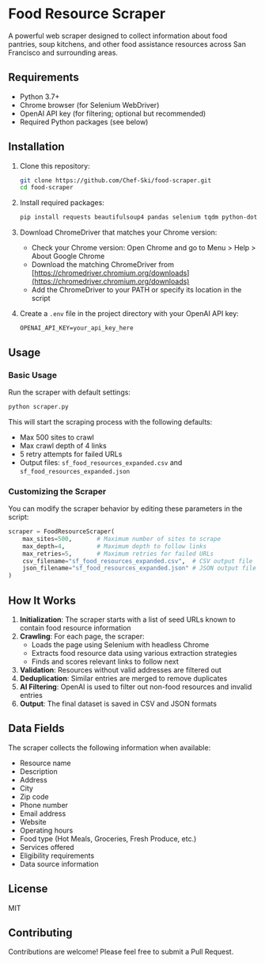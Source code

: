 # Food Resource Scraper

A powerful web scraper designed to collect information about food pantries, soup kitchens, and other food assistance resources across San Francisco and surrounding areas.

## Requirements

- Python 3.7+
- Chrome browser (for Selenium WebDriver)
- OpenAI API key (for filtering; optional but recommended)
- Required Python packages (see below)

## Installation

1. Clone this repository:
   ```bash
   git clone https://github.com/Chef-Ski/food-scraper.git
   cd food-scraper
   ```

2. Install required packages:
   ```bash
   pip install requests beautifulsoup4 pandas selenium tqdm python-dotenv openai
   ```

3. Download ChromeDriver that matches your Chrome version:
   - Check your Chrome version: Open Chrome and go to Menu > Help > About Google Chrome
   - Download the matching ChromeDriver from [https://chromedriver.chromium.org/downloads](https://chromedriver.chromium.org/downloads)
   - Add the ChromeDriver to your PATH or specify its location in the script

4. Create a `.env` file in the project directory with your OpenAI API key:
   ```
   OPENAI_API_KEY=your_api_key_here
   ```

## Usage

### Basic Usage

Run the scraper with default settings:

```python
python scraper.py
```

This will start the scraping process with the following defaults:
- Max 500 sites to crawl
- Max crawl depth of 4 links
- 5 retry attempts for failed URLs
- Output files: `sf_food_resources_expanded.csv` and `sf_food_resources_expanded.json`

### Customizing the Scraper

You can modify the scraper behavior by editing these parameters in the script:

```python
scraper = FoodResourceScraper(
    max_sites=500,       # Maximum number of sites to scrape
    max_depth=4,         # Maximum depth to follow links
    max_retries=5,       # Maximum retries for failed URLs
    csv_filename="sf_food_resources_expanded.csv",  # CSV output file
    json_filename="sf_food_resources_expanded.json" # JSON output file
)
```

## How It Works

1. **Initialization**: The scraper starts with a list of seed URLs known to contain food resource information
2. **Crawling**: For each page, the scraper:
   - Loads the page using Selenium with headless Chrome
   - Extracts food resource data using various extraction strategies
   - Finds and scores relevant links to follow next
3. **Validation**: Resources without valid addresses are filtered out
4. **Deduplication**: Similar entries are merged to remove duplicates
5. **AI Filtering**: OpenAI is used to filter out non-food resources and invalid entries
6. **Output**: The final dataset is saved in CSV and JSON formats

## Data Fields

The scraper collects the following information when available:

- Resource name
- Description
- Address
- City
- Zip code
- Phone number
- Email address
- Website
- Operating hours
- Food type (Hot Meals, Groceries, Fresh Produce, etc.)
- Services offered
- Eligibility requirements
- Data source information

## License

MIT

## Contributing

Contributions are welcome! Please feel free to submit a Pull Request.
